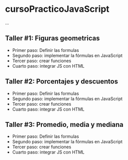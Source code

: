 # cursoPracticoJavaScript

...

## Taller #1: Figuras geometricas

- Primer paso: Definir las formulas
- Segundo paso: implementar la fórmulas en JavaScript 
- Tercer paso: crear funciones
- Cuarto paso: integrar JS con HTML

## Taller #2: Porcentajes y descuentos

- Primer paso: Definir las formulas
- Segundo paso: implementar la fórmulas en JavaScript 
- Tercer paso: crear funciones
- Cuarto paso: integrar JS con HTML

## Taller #3: Promedio, media y mediana

- Primer paso: Definir las formulas
- Segundo paso: implementar la fórmulas en JavaScript 
- Tercer paso: crear funciones
- Cuarto paso: integrar JS con HTML